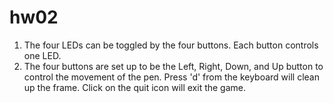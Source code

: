 # hw02

1. The four LEDs can be toggled by the four buttons. Each button controls one LED. 
2. The four buttons are set up to be the Left, Right, Down, and Up button to control the movement of the pen. Press 'd' from the keyboard will clean up the frame. Click on the quit icon will exit the game. 
	
